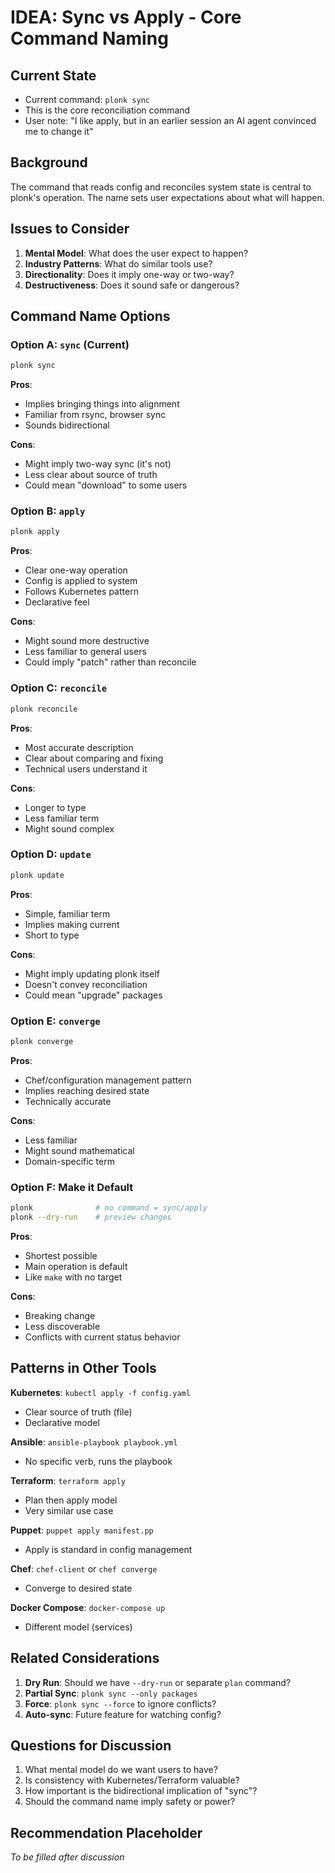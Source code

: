 # IDEA: Sync vs Apply - Core Command Naming

## Current State

- Current command: `plonk sync`
- This is the core reconciliation command
- User note: "I like apply, but in an earlier session an AI agent convinced me to change it"

## Background

The command that reads config and reconciles system state is central to plonk's operation. The name sets user expectations about what will happen.

## Issues to Consider

1. **Mental Model**: What does the user expect to happen?
2. **Industry Patterns**: What do similar tools use?
3. **Directionality**: Does it imply one-way or two-way?
4. **Destructiveness**: Does it sound safe or dangerous?

## Command Name Options

### Option A: `sync` (Current)
```bash
plonk sync
```

**Pros**:
- Implies bringing things into alignment
- Familiar from rsync, browser sync
- Sounds bidirectional

**Cons**:
- Might imply two-way sync (it's not)
- Less clear about source of truth
- Could mean "download" to some users

### Option B: `apply`
```bash
plonk apply
```

**Pros**:
- Clear one-way operation
- Config is applied to system
- Follows Kubernetes pattern
- Declarative feel

**Cons**:
- Might sound more destructive
- Less familiar to general users
- Could imply "patch" rather than reconcile

### Option C: `reconcile`
```bash
plonk reconcile
```

**Pros**:
- Most accurate description
- Clear about comparing and fixing
- Technical users understand it

**Cons**:
- Longer to type
- Less familiar term
- Might sound complex

### Option D: `update`
```bash
plonk update
```

**Pros**:
- Simple, familiar term
- Implies making current
- Short to type

**Cons**:
- Might imply updating plonk itself
- Doesn't convey reconciliation
- Could mean "upgrade" packages

### Option E: `converge`
```bash
plonk converge
```

**Pros**:
- Chef/configuration management pattern
- Implies reaching desired state
- Technically accurate

**Cons**:
- Less familiar
- Might sound mathematical
- Domain-specific term

### Option F: Make it Default
```bash
plonk              # no command = sync/apply
plonk --dry-run    # preview changes
```

**Pros**:
- Shortest possible
- Main operation is default
- Like `make` with no target

**Cons**:
- Breaking change
- Less discoverable
- Conflicts with current status behavior

## Patterns in Other Tools

**Kubernetes**: `kubectl apply -f config.yaml`
- Clear source of truth (file)
- Declarative model

**Ansible**: `ansible-playbook playbook.yml`
- No specific verb, runs the playbook

**Terraform**: `terraform apply`
- Plan then apply model
- Very similar use case

**Puppet**: `puppet apply manifest.pp`
- Apply is standard in config management

**Chef**: `chef-client` or `chef converge`
- Converge to desired state

**Docker Compose**: `docker-compose up`
- Different model (services)

## Related Considerations

1. **Dry Run**: Should we have `--dry-run` or separate `plan` command?
2. **Partial Sync**: `plonk sync --only packages`
3. **Force**: `plonk sync --force` to ignore conflicts?
4. **Auto-sync**: Future feature for watching config?

## Questions for Discussion

1. What mental model do we want users to have?
2. Is consistency with Kubernetes/Terraform valuable?
3. How important is the bidirectional implication of "sync"?
4. Should the command name imply safety or power?

## Recommendation Placeholder

_To be filled after discussion_
